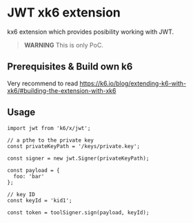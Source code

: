 # JWT xk6 extension

kx6 extension which provides posibility working with JWT.

> **WARNING** This is only PoC.

## Prerequisites & Build own k6

Very recommend to read https://k6.io/blog/extending-k6-with-xk6/#building-the-extension-with-xk6

## Usage

```
import jwt from 'k6/x/jwt';

// a pthe to the private key
const privateKeyPath = '/keys/private.key';

const signer = new jwt.Signer(privateKeyPath);

const payload = {
  foo: 'bar'
};

// key ID
const keyId = 'kid1';

const token = toolSigner.sign(payload, keyId);

```